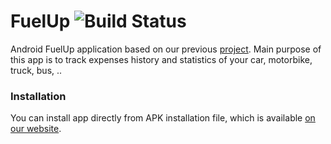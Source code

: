 # FuelUp ![Build Status](https://travis-ci.org/piskula/FuelUp.svg?branch=master)
Android FuelUp application based on our previous [project](https://github.com/MartinStyk/android_fuel). Main purpose of this app is to track expenses history and statistics of your car, motorbike, truck, bus, ..

### Installation
You can install app directly from APK installation file, which is available [on our website](http://www.fi.muni.cz/~xoravcok/).

